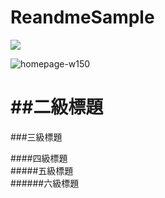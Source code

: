 # ReandmeSample
[![](https://play.google.com/intl/en_us/badges/images/generic/en_badge_web_generic.png?hl=zh-tw)](https://play.google.com/store/apps/details?id=com.sean.green)

![homepage-w150](https://user-images.githubusercontent.com/77279829/123379682-0f7a2680-d5c1-11eb-9761-3fad81611e56.png)





##二級標題
====
###三級標題  

####四級標題  
#####五級標題  
######六級標題  

